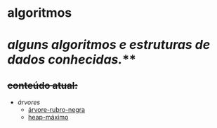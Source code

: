# algoritmos
# *alguns algoritmos e estruturas de dados conhecidas.***
## ~~conteúdo atual:~~
* _árvores_
  * [árvore-rubro-negra](https://github.com/romesdev/algoritmos/tree/master/%C3%81rvores/Rubro-Negra)
  * [heap-máximo](https://github.com/romesdev/algoritmos/tree/master/%C3%81rvores/Max-Heap)
